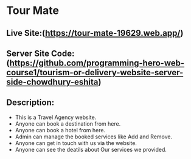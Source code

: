 # Tour Mate

## Live Site:(https://tour-mate-19629.web.app/)
## Server Site Code:(https://github.com/programming-hero-web-course1/tourism-or-delivery-website-server-side-chowdhury-eshita)

## Description:
- This is a Travel Agency website.
- Anyone can book a destination from here.
- Anyone can book a hotel from here.
- Admin can manage the booked services like Add and Remove.
- Anyone can get in touch with us via the website.
- Anyone can see the deatils about Our services we provided.